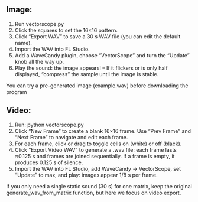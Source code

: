 ## Image:
1) Run vectorscope.py
2) Click the squares to set the 16×16 pattern.
3) Click “Export WAV” to save a 30 s WAV file (you can edit the default name).
4) Import the WAV into FL Studio.
5) Add a WaveCandy plugin, choose “VectorScope” and turn the “Update” knob all the way up.
6) Play the sound: the image appears! – If it flickers or is only half displayed, “compress” the sample until the image is stable.

You can try a pre-generated image (example.wav) before downloading the program

## Video:
1) Run: python vectorscope.py
2) Click “New Frame” to create a blank 16×16 frame. Use “Prev Frame” and “Next Frame” to navigate and edit each frame.
3) For each frame, click or drag to toggle cells on (white) or off (black).
4) Click “Export Video WAV” to generate a .wav file: each frame lasts ≈0.125 s and frames are joined sequentially.
   If a frame is empty, it produces 0.125 s of silence.
5) Import the WAV into FL Studio, add WaveCandy → VectorScope, set “Update” to max, and play: images appear 1/8 s per frame.

If you only need a single static sound (30 s) for one matrix, keep the original generate_wav_from_matrix function, but here we focus on video export.
